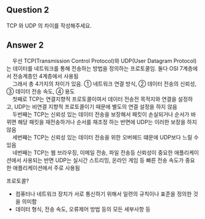 Question 2 
---
<p>
TCP 와 UDP 의 차이를 작성해주세요.
</p>

Answer 2 
---
<p>
&nbsp;&nbsp;&nbsp;&nbsp;우선 TCP(Transmission Control Protocol)와 UDP(User Datagram Protocol)는 데이터를 네트워크를 통해 전송하는 방법을 정의하는 프로토콜임. 둘다 OSI 7계층에서 전송계층인 4계층에서 사용됨<br>
&nbsp;&nbsp;&nbsp;&nbsp;그래서 총 4가지의 차이가 있음. ① 네트워크 연결 방식, ② 데이터 전송의 신뢰성, ③ 데이터 전송 속도, ④ 용도 <br>
&nbsp;&nbsp;&nbsp;&nbsp;첫째로 TCP는 연결지향적 프로토콜이여서 데이터 전송전 목적지와 연결을 설정하고, UDP는 비연결 지향적 프로토콜이기 때문에 별도의 연결 설정을 하지 않음<br>
&nbsp;&nbsp;&nbsp;&nbsp;두번째는 TCP는 신뢰성 있는 데이터 전송을 보장해서 패킷이 손실되거나 순서가 바뀌면 해당 패킷을 재전송하거나 순서를 재조정 하는 반면에 UDP는 이러한 보장을 하지 않음<br>
&nbsp;&nbsp;&nbsp;&nbsp;세번쨰는 TCP는 신뢰성 있는 데이터 전송을 위한 오버헤드 떄문에 UDP보다 느릴 수 있음<br>
&nbsp;&nbsp;&nbsp;&nbsp;네번째는 TCP는 웹 브라우징, 이메일 전송, 파일 전송등 신뢰성이 중요한 애플리케이션에서 사용되는 반면 UDP는 실시간 스트리밍, 온라인 게임 등 빠른 전송 속도가 중요한 애플리케이션에서 주로 사용됨<br>
  
  프로토콜? 
- 컴퓨터나 네트워크 장치가 서로 통신하기 위해서 일련의 규칙이나 표준을 정의한 것을 의미함
- 데이터 형식, 전송 속도, 오류제어 방법 등의 모든 세부사항 등<br>


</p>
